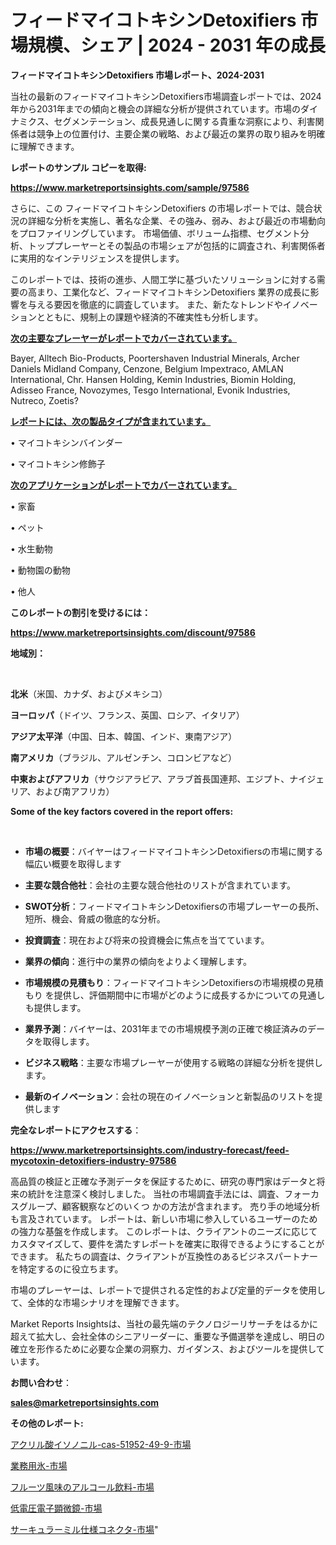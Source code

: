 # フィードマイコトキシンDetoxifiers 市場規模、シェア | 2024 - 2031 年の成長

<strong>フィードマイコトキシンDetoxifiers 市場レポート、2024-2031</strong>

当社の最新のフィードマイコトキシンDetoxifiers市場調査レポートでは、2024年から2031年までの傾向と機会の詳細な分析が提供されています。市場のダイナミクス、セグメンテーション、成長見通しに関する貴重な洞察により、利害関係者は競争上の位置付け、主要企業の戦略、および最近の業界の取り組みを明確に理解できます。



<strong>レポートのサンプル コピーを取得:</strong> <a href=https://www.marketreportsinsights.com/sample/97586>

<strong><u>https://www.marketreportsinsights.com/sample/97586</u></strong></a>

さらに、この フィードマイコトキシンDetoxifiers の市場レポートでは、競合状況の詳細な分析を実施し、著名な企業、その強み、弱み、および最近の市場動向をプロファイリングしています。 市場価値、ボリューム指標、セグメント分析、トッププレーヤーとその製品の市場シェアが包括的に調査され、利害関係者に実用的なインテリジェンスを提供します。

このレポートでは、技術の進歩、人間工学に基づいたソリューションに対する需要の高まり、工業化など、フィードマイコトキシンDetoxifiers 業界の成長に影響を与える要因を徹底的に調査しています。 また、新たなトレンドやイノベーションとともに、規制上の課題や経済的不確実性も分析します。



<strong><u>次の主要なプレーヤーがレポートでカバーされています。</u></strong>

Bayer, Alltech Bio-Products, Poortershaven Industrial Minerals, Archer Daniels Midland Company, Cenzone, Belgium Impextraco, AMLAN International, Chr. Hansen Holding, Kemin Industries, Biomin Holding, Adisseo France, Novozymes, Tesgo International, Evonik Industries, Nutreco, Zoetis?



<strong><u><b>レポートには、次の製品タイプが含まれています。</b></u></strong>

• マイコトキシンバインダー

• マイコトキシン修飾子



<strong><u><b>次のアプリケーションがレポートでカバーされています。</b></u></strong>

• 家畜

• ペット

• 水生動物

• 動物園の動物

• 他人



<strong><b>このレポートの割引を受けるには：</b></strong>

<a href=https://www.marketreportsinsights.com/discount/97586>

<strong><u>https://www.marketreportsinsights.com/discount/97586</u></strong></a>



<strong>地域別：</strong>

<strong> </strong>



<strong>北米</strong>（米国、カナダ、およびメキシコ）



<strong>ヨーロッパ</strong>（ドイツ、フランス、英国、ロシア、イタリア）



<strong>アジア太平洋</strong>（中国、日本、韓国、インド、東南アジア）



<strong>南アメリカ</strong>（ブラジル、アルゼンチン、コロンビアなど）



<strong>中東およびアフリカ</strong>（サウジアラビア、アラブ首長国連邦、エジプト、ナイジェリア、および南アフリカ）



<strong>Some of the key factors covered in the report offers:</strong>

<strong> </strong>
<ul>
  <li>

<strong>市場の概要</strong>：バイヤーはフィードマイコトキシンDetoxifiersの市場に関する幅広い概要を取得します</li>
  <li>

<strong>主要な競合他社</strong>：会社の主要な競合他社のリストが含まれています。</li>
  <li>

<strong>SWOT分析</strong>：フィードマイコトキシンDetoxifiersの市場プレーヤーの長所、短所、機会、脅威の徹底的な分析。</li>
  <li>

<strong>投資調査</strong>：現在および将来の投資機会に焦点を当てています。</li>
  <li>

<strong>業界の傾向</strong>：進行中の業界の傾向をよりよく理解します。</li>
  <li>

<strong>市場規模の見積もり</strong>：フィードマイコトキシンDetoxifiersの市場規模の見積もり を提供し、評価期間中に市場がどのように成長するかについての見通しも提供します。</li>
  <li>

<strong>業界予測</strong>：バイヤーは、2031年までの市場規模予測の正確で検証済みのデータを取得します。</li>
  <li>

<strong>ビジネス戦略</strong>：主要な市場プレーヤーが使用する戦略の詳細な分析を提供します。</li>
  <li>

<strong>最新のイノベーション</strong>：会社の現在のイノベーションと新製品のリストを提供します</li>
</ul>


<strong>完全なレポートにアクセスする</strong>：

<a href=https://www.marketreportsinsights.com/industry-forecast/feed-mycotoxin-detoxifiers-industry-97586>

<strong><u>https://www.marketreportsinsights.com/industry-forecast/feed-mycotoxin-detoxifiers-industry-97586</u></strong></a>

高品質の検証と正確な予測データを保証するために、研究の専門家はデータと将来の統計を注意深く検討しました。 当社の市場調査手法には、調査、フォーカスグループ、顧客観察などのいくつ かの方法が含まれます。 売り手の地域分析も言及されています。 レポートは、新しい市場に参入しているユーザーのための強力な基盤を作成します。 このレポートは、クライアントのニーズに応じてカスタマイズして、要件を満たすレポートを確実に取得できるようにすることができます。 私たちの調査は、クライアントが互換性のあるビジネスパートナーを特定するのに役立ちます。

市場のプレーヤーは、レポートで提供される定性的および定量的データを使用して、全体的な市場シナリオを理解できます。

Market Reports Insightsは、当社の最先端のテクノロジーリサーチをはるかに超えて拡大し、会社全体のシニアリーダーに、重要な予備選挙を達成し、明日の確立を形作るために必要な企業の洞察力、ガイダンス、およびツールを提供しています。



<strong><b>お問い合わせ</b></strong>：

<a href=mailto:sales@marketreportsinsights.com>

<strong><u>sales@marketreportsinsights.com</u></strong></a>



<strong>その他のレポート:</strong>

<a href=https://www.linkedin.com/pulse/アクリル酸イソノニル-cas-51952-49-9-市場-2023-新興市場-cq4wf/>アクリル酸イソノニル-cas-51952-49-9-市場</a>

<a href=https://www.linkedin.com/pulse/業務用氷-市場-2023-総合分析と事業成長戦略-2030-analytics-achievers-24-analysis-vb9cf/>業務用氷-市場</a>

<a href=https://www.linkedin.com/pulse/フルーツ風味のアルコール飲料-市場-2023-総合分析と事業成長戦略-2030-mzb3f/>フルーツ風味のアルコール飲料-市場</a>

<a href=https://www.linkedin.com/pulse/低電圧電子顕微鏡-市場-2023-競争分析と事業成長-2030-analytics-achievers-24-analysis-2vvaf/>低電圧電子顕微鏡-市場</a>

<a href=https://www.linkedin.com/pulse/サーキュラーミル仕様コネクタ-市場-2023-収益と成長ドライバー-2030-rj82f/>サーキュラーミル仕様コネクタ-市場</a>"
